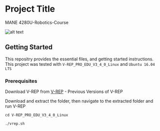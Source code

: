 # Project Title
MANE 4280U-Robotics-Course

![alt text](/home/abdu/Pictures/pose/Selection_004.jpg)

## Getting Started
This repositry provides the essential files, and getting started instructions.
This project was tested with ```V-REP_PRO_EDU_V3_4_0_Linux``` and ```Ubuntu 16.04 LTS```

### Prerequisites


Download V-REP from [V-REP](http://www.coppeliarobotics.com/previousversions.html) - Previous Versions of V-REP

Download and extract the folder, then navigate to the extracted folder and run V-REP

```cd V-REP_PRO_EDU_V3_4_0_Linux```

```./vrep.sh```
